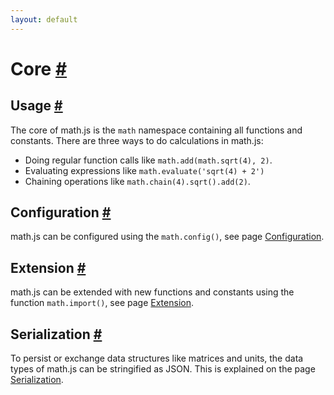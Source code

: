 ```yaml
---
layout: default
---
```


<h1 id="core">Core <a href="#core" title="Permalink">#</a></h1>

<h2 id="usage">Usage <a href="#usage" title="Permalink">#</a></h2>

The core of math.js is the `math` namespace containing all functions and constants. There are three ways to do calculations in math.js:

- Doing regular function calls like `math.add(math.sqrt(4), 2)`.
- Evaluating expressions like `math.evaluate('sqrt(4) + 2')`
- Chaining operations like `math.chain(4).sqrt().add(2)`.

<h2 id="configuration">Configuration <a href="#configuration" title="Permalink">#</a></h2>

math.js can be configured using the `math.config()`, see page [Configuration](configuration.html).

<h2 id="extension">Extension <a href="#extension" title="Permalink">#</a></h2>

math.js can be extended with new functions and constants using the function `math.import()`, see page [Extension](extension.html).

<h2 id="serialization">Serialization <a href="#serialization" title="Permalink">#</a></h2>

To persist or exchange data structures like matrices and units, the data types of math.js can be stringified as JSON. This is explained on the page [Serialization](serialization.html).
